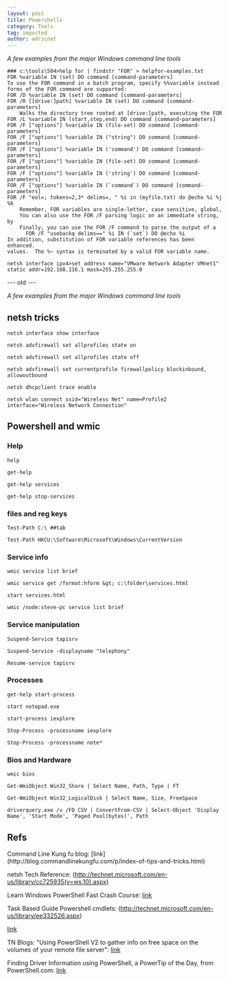 ```yaml
---
layout: post
title: Powershells
category: Tools
tag: imported
author: adricnet
---
```

<em>A few examples from the major Windows command line tools</em>

```
### c:\tools\504>help for | findstr "FOR" > helpfor-examples.txt
FOR %variable IN (set) DO command [command-parameters]
To use the FOR command in a batch program, specify %%variable instead
forms of the FOR command are supported:
FOR /D %variable IN (set) DO command [command-parameters]
FOR /R [[drive:]path] %variable IN (set) DO command [command-parameters]
    Walks the directory tree rooted at [drive:]path, executing the FOR
FOR /L %variable IN (start,step,end) DO command [command-parameters]
FOR /F ["options"] %variable IN (file-set) DO command [command-parameters]
FOR /F ["options"] %variable IN ("string") DO command [command-parameters]
FOR /F ["options"] %variable IN ('command') DO command [command-parameters]
FOR /F ["options"] %variable IN (file-set) DO command [command-parameters]
FOR /F ["options"] %variable IN ('string') DO command [command-parameters]
FOR /F ["options"] %variable IN (`command`) DO command [command-parameters]
FOR /F "eol=; tokens=2,3* delims=, " %i in (myfile.txt) do @echo %i %j %k
    Remember, FOR variables are single-letter, case sensitive, global,
    You can also use the FOR /F parsing logic on an immediate string, by
    Finally, you can use the FOR /F command to parse the output of a
      FOR /F "usebackq delims==" %i IN (`set`) DO @echo %i
In addition, substitution of FOR variable references has been enhanced.
values.  The %~ syntax is terminated by a valid FOR variable name.
```

```
netsh interface ipv4>set address name="VMware Network Adapter VMnet1" static addr=192.168.116.1 mask=255.255.255.0
```

--- old ---

<em>A few examples from the major Windows command line tools</em>

<h2>netsh tricks</h2>

```
netsh interface show interface

netsh advfirewall set allprofiles state on

netsh advfirewall set allprofiles state off

netsh advfirewall set currentprofile firewallpolicy blockinbound, allowoutbound

netsh dhcpclient trace enable

netsh wlan connect ssid="Wireless Net" name=Profile2 interface="Wireless Network Connection"
```

<h2>Powershell and wmic</h2>
<h3>Help</h3>

```
help

get-help

get-help services

get-help stop-services
```

<h3>files and reg keys</h3>

```
Test-Path C:\ ##tab

Test-Path HKCU:\Software\Microsoft\Windows\CurrentVersion
```


<h3>Service info</h3>

```
wmic service list brief

wmic service get /format:hform &gt; c:\folder\services.html

start services.html

wmic /node:steve-pc service list brief
```

<h3>Service manipulation</h3>

```
Suspend-Service tapisrv

Suspend-Service -displayname "telephony"

Resume-service tapisrv
```

<h3>Processes</h3>

```
get-help start-process

start notepad.exe

start-process iexplore

Stop-Process -processname iexplore

Stop-Process -processname note*
```

<h3>Bios and Hardware</h3>

```
wmic bios

Get-WmiObject Win32_Share | Select Name, Path, Type | FT

Get-WmiObject Win32_LogicalDisk | Select Name, Size, FreeSpace

driverquery.exe /v /FO CSV | ConvertFrom-CSV | Select-Object 'Display Name', 'Start Mode', 'Paged Pool(bytes)', Path

```

<h2>Refs</h2>
Command Line Kung fu blog:
[link](http://blog.commandlinekungfu.com/p/index-of-tips-and-tricks.html)

netsh Tech Reference: (http://technet.microsoft.com/en-us/library/cc725935(v=ws.10).aspx)

Learn Windows PowerShell Fast Crash Course:
[link](http://www.trainsignal.com/blog/learn-windows-powershell-fast-crash-course)

Task Based Guide Powershell cmdlets: (http://technet.microsoft.com/en-us/library/ee332526.aspx)

[link](http://www.softwarecrew.com/2011/01/wmic-the-best-command-line-tool-youve-never-used/)

TN Blogs: "Using PowerShell V2 to gather info on free space on the volumes of your remote file server":
[link](http://blogs.technet.com/b/josebda/archive/2010/04/08/using-powershell-v2-to-gather-info-on-free-space-on-the-volumes-of-your-remote-file-server.aspx)

Finding Driver Information using PowerShell, a PowerTip of the Day, from PowerShell.com:
[link](http://newdelhipowershellusergroup.blogspot.com/2012/01/finding-driver-information-using.html)
